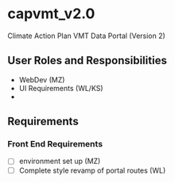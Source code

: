 # capvmt_v2.0
Climate Action Plan VMT Data Portal (Version 2)

## User Roles and Responsibilities

- WebDev (MZ)
- UI Requirements (WL/KS)
- 
## Requirements

### Front End Requirements
- [ ] environment set up (MZ)
- [ ] Complete style revamp of portal routes (WL)
